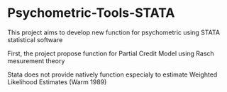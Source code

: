 # Psychometric-Tools-STATA
This project aims to develop new function for psychometric using STATA statistical software

First, the project propose function for Partial Credit Model using Rasch mesurement theory

Stata does not provide natively function especialy to estimate Weighted Likelihood Estimates (Warm 1989) 
